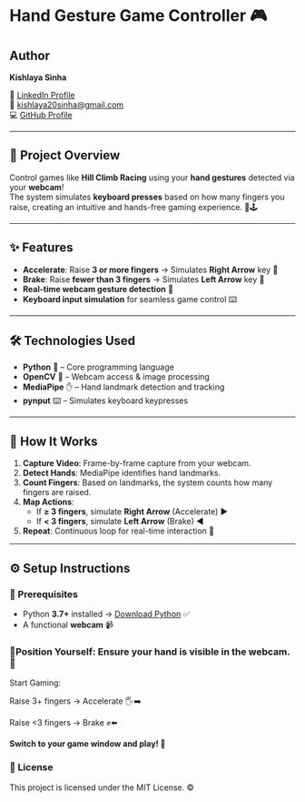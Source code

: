 # Hand Gesture Game Controller 🎮

## Author
**Kishlaya Sinha**

🔗 [LinkedIn Profile](https://www.linkedin.com/in/kishlaya-sinha-9134a0211)  
📧 kishlaya20sinha@gmail.com  
💻 [GitHub Profile](https://github.com/Kishlaya20sinha)

---

## 📌 Project Overview

Control games like **Hill Climb Racing** using your **hand gestures** detected via your **webcam**!  
The system simulates **keyboard presses** based on how many fingers you raise, creating an intuitive and hands-free gaming experience. 👋🕹️

---

## ✨ Features

- **Accelerate**: Raise **3 or more fingers** → Simulates **Right Arrow** key 🚀  
- **Brake**: Raise **fewer than 3 fingers** → Simulates **Left Arrow** key 🛑  
- **Real-time webcam gesture detection** 📸  
- **Keyboard input simulation** for seamless game control ⌨️  

---

## 🛠️ Technologies Used

- **Python** 🐍 – Core programming language  
- **OpenCV** 🎥 – Webcam access & image processing  
- **MediaPipe** ✋ – Hand landmark detection and tracking  
- **pynput** ⌨️ – Simulates keyboard keypresses  

---

## 🧠 How It Works

1. **Capture Video**: Frame-by-frame capture from your webcam.  
2. **Detect Hands**: MediaPipe identifies hand landmarks.  
3. **Count Fingers**: Based on landmarks, the system counts how many fingers are raised.  
4. **Map Actions**:
   - If **≥ 3 fingers**, simulate **Right Arrow** (Accelerate) ▶️  
   - If **< 3 fingers**, simulate **Left Arrow** (Brake) ◀️  
5. **Repeat**: Continuous loop for real-time interaction 🔄  

---

## ⚙️ Setup Instructions

### 📌 Prerequisites

- Python **3.7+** installed → [Download Python](https://www.python.org) ✅  
- A functional **webcam** 📹  

### 🚀Position Yourself: Ensure your hand is visible in the webcam. 👀

Start Gaming:

Raise 3+ fingers → Accelerate 🖐️➡️

Raise <3 fingers → Brake ✊⬅️

**Switch to your game window and play! 🏁**

### 📄 License
This project is licensed under the MIT License. ©️